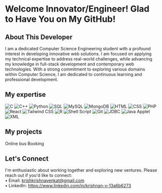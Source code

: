 # Welcome Innovator/Engineer! Glad to Have You on My GitHub!
## About This Developer 
I am a dedicated Computer Science Engineering student with a profound interest in developing innovative web solutions. I am focused on applying my technical expertise to address real-world challenges, while advancing my knowledge in full-stack development and contemporary web technologies. With a strong commitment to exploring various domains within Computer Science, I am dedicated to continuous learning and professional development.
## My expertise 
![C](https://img.shields.io/badge/C-00599C?style=for-the-badge&logo=c&logoColor=white)
![C++](https://img.shields.io/badge/C%2B%2B-00599C?style=for-the-badge&logo=c%2B%2B&logoColor=white)
![Python](https://img.shields.io/badge/Python-3776AB?style=for-the-badge&logo=python&logoColor=white)
![SQL](https://img.shields.io/badge/SQL-003B57?style=for-the-badge&logo=sql&logoColor=white)
![MySQL](https://img.shields.io/badge/MySQL-4479A1?style=for-the-badge&logo=mysql&logoColor=white)
![MongoDB](https://img.shields.io/badge/MongoDB-47A248?style=for-the-badge&logo=mongodb&logoColor=white)
![HTML](https://img.shields.io/badge/HTML-E34F26?style=for-the-badge&logo=html5&logoColor=white)
![CSS](https://img.shields.io/badge/CSS-1572B6?style=for-the-badge&logo=css3&logoColor=white)
![PHP](https://img.shields.io/badge/PHP-777BB4?style=for-the-badge&logo=php&logoColor=white)
![React](https://img.shields.io/badge/React-61DAFB?style=for-the-badge&logo=react&logoColor=black)
![Tailwind CSS](https://img.shields.io/badge/Tailwind%20CSS-38B2AC?style=for-the-badge&logo=tailwind-css&logoColor=white)
![R](https://img.shields.io/badge/R-276DC3?style=for-the-badge&logo=r&logoColor=white)
![Shell Script](https://img.shields.io/badge/Shell%20Script-4EAA25?style=for-the-badge&logo=shell&logoColor=white)
![Git](https://img.shields.io/badge/Git-F05032?style=for-the-badge&logo=git&logoColor=white)
![JDBC](https://img.shields.io/badge/JDBC-0076A8?style=for-the-badge&logo=java&logoColor=white) 
![Java Applet](https://img.shields.io/badge/Java%20Applet-007396?style=for-the-badge&logo=java&logoColor=white)
![XML](https://img.shields.io/badge/XML-FF8C00?style=for-the-badge&logo=xml&logoColor=white)
## My projects
Online bus Booking 
## Let's Connect
I'm enthusiastic about working together and exploring new ventures. Please reach out if you'd like to connect:<br>
• Email: krishkrishnavenkat@gmail.com<br>
• LinkedIn:  https://www.linkedin.com/in/krishnan-v-13a6b6273
